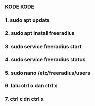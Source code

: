 ---
---
### KODE KODE
### 1. sudo apt update

### 2. sudo apt install freeradius

### 3. sudo service freeradius start

### 4. sudo service freeradius status

### 5. sudo nano /etc/freeradius/users

### 6. lalu ctrl o dan ctrl x

### 7. ctrl c dn ctrl x
